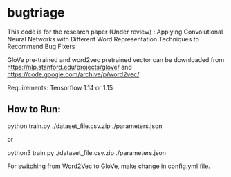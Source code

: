 # bugtriage
This code is for the research paper (Under review) : Applying Convolutional Neural Networks with Different Word Representation Techniques to Recommend Bug Fixers

GloVe pre-trained and word2vec pretrained vector can be downloaded from https://nlp.stanford.edu/projects/glove/ and https://code.google.com/archive/p/word2vec/.

Requirements:
Tensorflow 1.14 or 1.15

## How to Run:
python train.py ./dataset_file.csv.zip ./parameters.json

or

python3 train.py ./dataset_file.csv.zip ./parameters.json


For switching from Word2Vec to GloVe, make change in config.yml file. 

 

